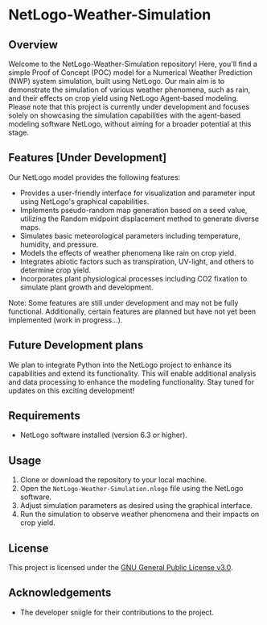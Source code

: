 # NetLogo-Weather-Simulation

## Overview
Welcome to the NetLogo-Weather-Simulation repository! Here, you'll find a simple Proof of Concept (POC) model for a Numerical Weather Prediction (NWP) system simulation, built using NetLogo. Our main aim is to demonstrate the simulation of various weather phenomena, such as rain, and their effects on crop yield using NetLogo Agent-based modeling. Please note that this project is currently under development and focuses solely on showcasing the simulation capabilities with the agent-based modeling software NetLogo, without aiming for a broader potential at this stage.

## Features [Under Development]

Our NetLogo model provides the following features:
- Provides a user-friendly interface for visualization and parameter input using NetLogo's graphical capabilities.
- Implements pseudo-random map generation based on a seed value, utilizing the Random midpoint displacement method to generate diverse maps.
- Simulates basic meteorological parameters including temperature, humidity, and pressure.
- Models the effects of weather phenomena like rain on crop yield.
- Integrates abiotic factors such as transpiration, UV-light, and others to determine crop yield.
- Incorporates plant physiological processes including CO2 fixation to simulate plant growth and development.

Note: Some features are still under development and may not be fully functional. Additionally, certain features are planned but have not yet been implemented (work in progress...).

## Future Development plans

We plan to integrate Python into the NetLogo project to enhance its capabilities and extend its functionality. This will enable additional analysis and data processing to enhance the modeling functionality. Stay tuned for updates on this exciting development!

## Requirements

- NetLogo software installed (version 6.3 or higher).

## Usage

1. Clone or download the repository to your local machine.
2. Open the `NetLogo-Weather-Simulation.nlogo` file using the NetLogo software.
3. Adjust simulation parameters as desired using the graphical interface.
4. Run the simulation to observe weather phenomena and their impacts on crop yield.

## License

This project is licensed under the [GNU General Public License v3.0](LICENSE).

## Acknowledgements

- The developer sniigle for their contributions to the project.
